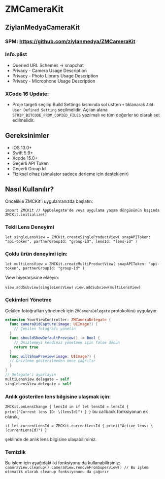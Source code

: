 # ZMCameraKit

## ZiylanMedyaCameraKit

### SPM: https://github.com/ziylanmedya/ZMCameraKit

### Info.plist
  - Queried URL Schemes -> snapchat
  - Privacy - Camera Usage Description
  - Privacy - Photo Library Usage Description
  - Privacy - Microphone Usage Description

### XCode 16 Update:
- Proje targeti seçilip Build Settings kısmında sol üstten `+` tıklanarak `Add-User Defined Setting` seçilmelidir. Açılan alana `STRIP_BITCODE_FROM_COPIED_FILES` yazılmalı ve tüm değerler `NO` olarak set edilmelidir.

## Gereksinimler

- iOS 13.0+
- Swift 5.9+
- Xcode 15.0+
- Geçerli API Token
- Geçerli Group Id
- Fiziksel cihaz (simulator sadece derleme için desteklenir)


## Nasıl Kullanılır?

Öncelikle ZMCKit'i uygulamanızda başlatın:

`import ZMCKit
// AppDelegate'de veya uygulama yaşam döngüsünün başında
ZMCKit.initialize()`

### Tekli Lens Deneyimi

`let singleLensView = ZMCKit.createSingleProductView(
  snapAPIToken: "api-token",
  partnerGroupId: "group-id",
  lensId: "lens-id"
)`

### Çoklu ürün deneyimi için:

`let multiLensView = ZMCKit.createMultiProductView(
  snapAPIToken: "api-token",
  partnerGroupId: "group-id"
)`

View hiyerarşisine ekleyin:

`view.addSubview(singleLensView)`
`view.addSubview(multiLensView)`

### Çekimleri Yönetme

Çekilen fotoğrafları yönetmek için `ZMCameraDelegate` protokolünü uygulayın:

```swift
extension YourViewController: ZMCameraDelegate {
  func cameraDidCapture(image: UIImage?) {
    // Çekilen fotoğrafı yönetin
  }
  func shouldShowDefaultPreview() -> Bool {
    // Önizlemeyi kendiniz yönetmek için false dönün
    return true
  }
  func willShowPreview(image: UIImage?) {
  // Önizleme gösterilmeden önce çağrılır
  }
}
// Delegate'i ayarlayın
multiLensView.delegate = self
singleLensView.delegate = self
```

### Anlık gösterilen lens bilgisine ulaşmak için:

`ZMCKit.onLensChange { lensId in
    if let lensId = lensId {
        print("Current lens ID: \(lensId)")
    }
}` 
bu callback fonksiyonun ek olarak, 

`if let currentLensId = ZMCKit.currentLensId {
    print("Active lens: \(currentLensId)")
}` 

şeklinde de anlık lens bilgisine ulaşabilirsiniz.

### Temizlik
Bu işlem için aşağıdaki iki fonksiyonu da kullanabilirsiniz: 
`
cameraView.cleanup()
cameraView.removeFromSuperview() // Bu işlem otomatik olarak cleanup fonksiyonunu da çağırır
`

